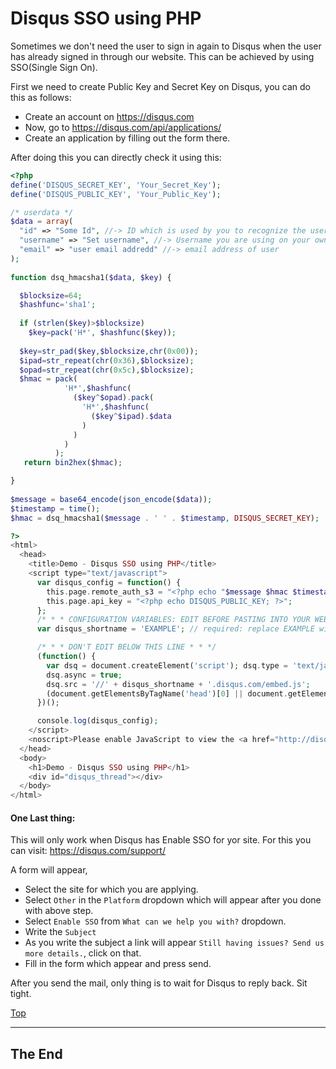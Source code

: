 <a id="top"></a>

# Disqus SSO using PHP

Sometimes we don't need the user to sign in again to Disqus when the user has already signed in through our website. This can be achieved by using SSO(Single Sign On).

First we need to create Public Key and Secret Key on Disqus, you can do this as follows:

- Create an account on https://disqus.com
- Now, go to https://disqus.com/api/applications/
- Create an application by filling out the form there.

After doing this you can directly check it using this:

```php
<?php
define('DISQUS_SECRET_KEY', 'Your_Secret_Key');
define('DISQUS_PUBLIC_KEY', 'Your_Public_Key');

/* userdata */
$data = array(
  "id" => "Some Id", //-> ID which is used by you to recognize the user
  "username" => "Set username", //-> Username you are using on your own site
  "email" => "user email addredd" //-> email address of user
);
 
function dsq_hmacsha1($data, $key) {

  $blocksize=64;
  $hashfunc='sha1';
  
  if (strlen($key)>$blocksize)
    $key=pack('H*', $hashfunc($key));
  
  $key=str_pad($key,$blocksize,chr(0x00));
  $ipad=str_repeat(chr(0x36),$blocksize);
  $opad=str_repeat(chr(0x5c),$blocksize);
  $hmac = pack(
            'H*',$hashfunc(
              ($key^$opad).pack(
                'H*',$hashfunc(
                  ($key^$ipad).$data
                )
              )
            )
          );
   return bin2hex($hmac);

}
 
$message = base64_encode(json_encode($data));
$timestamp = time();
$hmac = dsq_hmacsha1($message . ' ' . $timestamp, DISQUS_SECRET_KEY);

?>
<html>
  <head>
    <title>Demo - Disqus SSO using PHP</title>
    <script type="text/javascript">
      var disqus_config = function() {
        this.page.remote_auth_s3 = "<?php echo "$message $hmac $timestamp"; ?>";
        this.page.api_key = "<?php echo DISQUS_PUBLIC_KEY; ?>";
      };
      /* * * CONFIGURATION VARIABLES: EDIT BEFORE PASTING INTO YOUR WEBPAGE * * */
      var disqus_shortname = 'EXAMPLE'; // required: replace EXAMPLE with your forum shortname

      /* * * DON'T EDIT BELOW THIS LINE * * */
      (function() {
        var dsq = document.createElement('script'); dsq.type = 'text/javascript'; 
        dsq.async = true;
        dsq.src = '//' + disqus_shortname + '.disqus.com/embed.js';
        (document.getElementsByTagName('head')[0] || document.getElementsByTagName('body')[0]).appendChild(dsq);
      })();

      console.log(disqus_config);
    </script>
    <noscript>Please enable JavaScript to view the <a href="http://disqus.com/?ref_noscript">comments powered by Disqus.</a></noscript>
  </head>
  <body>
    <h1>Demo - Disqus SSO using PHP</h1>
    <div id="disqus_thread"></div>
  </body>
</html>
```

#### One Last thing:  

This will only work when Disqus has Enable SSO for yor site. For this you can visit: https://disqus.com/support/

A form will appear, 

- Select the site for which you are applying.
- Select `Other` in the `Platform` dropdown which will appear after you done with above step.
- Select `Enable SSO` from `What can we help you with?` dropdown.
- Write the `Subject`
- As you write the subject a link will appear `Still having issues? Send us more details.`, click on that.
- Fill in the form which appear and press send.

After you send the mail, only thing is to wait for Disqus to reply back. Sit tight.

[Top](#top)

---

## The End
